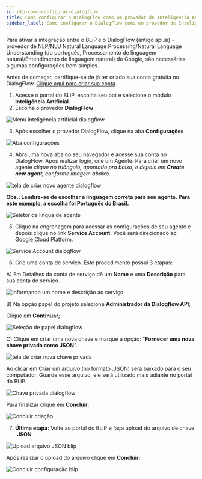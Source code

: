 ```yaml
---
id: nlp-como-configurar-dialogflow
title: Como configurar o DialogFlow como um provedor de Inteligência Artificial
sidebar_label: Como configurar o DialogFlow como um provedor de Inteligência Artificial
---
```


Para ativar a integração entre o BLiP e o DialogFlow (antigo api.ai) - provedor de NLP/NLU Natural Language Processing/Natural Language Understanding (do português, Processamento de linguagem natural/Entendimento de linguagem natural) do Google, são necessárias algumas configurações bem simples.

Antes de começar, certifique-se de já ter criado sua conta gratuita no DialogFlow. [Clique aqui para criar sua conta](https://console.dialogflow.com/api-client/#/login).

1) Acesse o portal do BLiP, escolha seu bot e selecione o módulo **Inteligência Artificial**.  
2) Escolha o provedor **DialogFlow**  

![Menu inteligência artificial dialogflow](/img/practice/ai/ai-como-configurar-dialogflow-1.png)<br>

3) Após escolher o provedor DialogFlow, clique na aba **Configurações**

![Aba configurações](/img/practice/ai/ai-como-configurar-dialogflow-2.png)<br>

4) Abra uma nova aba no seu navegador e acesse sua conta no DialogFlow. Após realizar login, crie um Agente. Para criar um novo agente *clique no triângulo, apontado pra baixo, e depois em **Create new agent**, conforme imagem abaixo.*

![tela de criar novo agente dialogflow](/img/practice/ai/ai-como-configurar-dialogflow-3.png)<br>

**Obs.: Lembre-se de escolher a linguagem correta para seu agente. Para este exemplo, a escolha foi Português do Brasil.**

![Seletor de língua de agente](/img/practice/ai/ai-como-configurar-dialogflow-4.png)<br>

5) Clique na engrenagem para acessar as configurações de seu agente e depois clique no link **Service Account**. Você será direcionado ao Google Cloud Platform.

![Service Account dialogflow](/img/practice/ai/ai-como-configurar-dialogflow-5.png)<br>

6) Crie uma conta de serviço. Este procedimento possui 3 etapas:

A) Em Detalhes da conta de serviço dê um **Nome** e uma **Descrição** para sua conta de serviço.

![informando um nome e descrição ao serviço](/img/practice/ai/ai-como-configurar-dialogflow-6.png)<br>

B) Na opção papel do projeto selecione **Administrador da Dialogflow API**;  

Clique em **Continuar**;

![Seleção de papel dialogflow](/img/practice/ai/ai-como-configurar-dialogflow-7.png)<br>

C) Clique em criar uma nova chave e marque a opção: "**Fornecer uma nova chave privada como JSON**".

![tela de criar nova chave privada](/img/practice/ai/ai-como-configurar-dialogflow-8.png)<br>

Ao clicar em Criar um arquivo (no formato .JSON) será baixado para o seu computador. Guarde esse arquivo, ele será utilizado mais adiante no portal do BLiP.

![Chave privada dialogflow](/img/practice/ai/ai-como-configurar-dialogflow-9.png)

Para finalizar clique em **Concluir**.

![Concluir criação](/img/practice/ai/ai-como-configurar-dialogflow-10.png)<br>

7) **Última etapa**: Volte ao portal do BLiP e faça upload do arquivo de chave **.JSON**

![Upload arquivo JSON blip](/img/practice/ai/ai-como-configurar-dialogflow-11.png)<br>

Após realizar o upload do arquivo clique em **Concluir**;

![Concluir configuração blip](/img/practice/ai/ai-como-configurar-dialogflow-12.png)<br>
